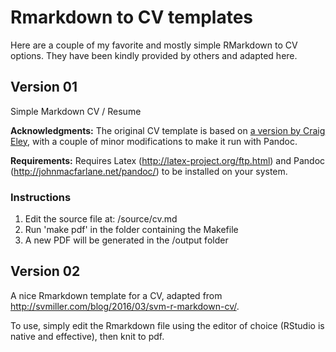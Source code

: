 # Rmarkdown to CV templates

Here are a couple of my favorite and mostly simple RMarkdown to CV options. They have been kindly provided by others and adapted here.

## Version 01

Simple Markdown CV / Resume

**Acknowledgments:** The original CV template is based on [a version by Craig Eley](http://craigeley.com/09-05-2013/formatting-your-cv-with-markdown-and-latex/), with a couple of minor modifications to make it run with Pandoc.

**Requirements:** Requires Latex (http://latex-project.org/ftp.html) and Pandoc (http://johnmacfarlane.net/pandoc/) to be installed on your system.

### Instructions

1. Edit the source file at: /source/cv.md
2. Run 'make pdf' in the folder containing the Makefile
3. A new PDF will be generated in the /output folder

## Version 02

A nice Rmarkdown template for a CV, adapted from http://svmiller.com/blog/2016/03/svm-r-markdown-cv/.

To use, simply edit the Rmarkdown file using the editor of choice (RStudio is native and effective), then knit to pdf.
